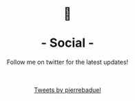 <br>
<h1 align=center>
📢  <br><br>
- Social - 
</h1>


<p align=center>
Follow me on twitter for the latest updates! </p>
    <br><br>
    
<div class="jekyll-twitter-plugin" align="center">
    <div class="jekyll-twitter-plugin"><a class="twitter-timeline" data-width="500" data-tweet-limit="5" href="https://twitter.com/pierrebaduel?ref_src=twsrc%5Etfw">Tweets by pierrebaduel</a>
    <script async="" src="https://platform.twitter.com/widgets.js" charset="utf-8"></script>
    </div>
</div>
